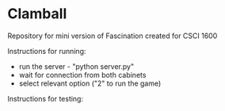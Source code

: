 # Clamball
Repository for mini version of Fascination created for CSCI 1600

Instructions for running:
- run the server - "python server.py"
- wait for connection from both cabinets
- select relevant option ("2" to run the game)

Instructions for testing:


